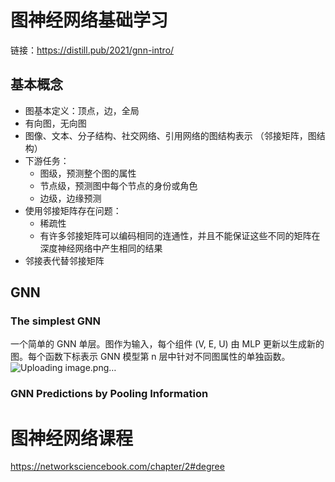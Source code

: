 # 图神经网络基础学习
链接：https://distill.pub/2021/gnn-intro/
## 基本概念
* 图基本定义：顶点，边，全局
* 有向图，无向图
* 图像、文本、分子结构、社交网络、引用网络的图结构表示  （邻接矩阵，图结构）
* 下游任务：
  - 图级，预测整个图的属性
  - 节点级，预测图中每个节点的身份或角色
  - 边级，边缘预测
* 使用邻接矩阵存在问题：
  - 稀疏性
  - 有许多邻接矩阵可以编码相同的连通性，并且不能保证这些不同的矩阵在深度神经网络中产生相同的结果
* 邻接表代替邻接矩阵
## GNN
### The simplest GNN
一个简单的 GNN 单层。图作为输入，每个组件 (V, E, U) 由 MLP 更新以生成新的图。每个函数下标表示 GNN 模型第 n 层中针对不同图属性的单独函数。
![Uploading image.png…]()

### GNN Predictions by Pooling Information

# 图神经网络课程
https://networksciencebook.com/chapter/2#degree

#
